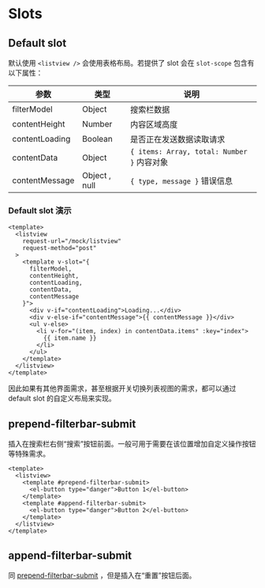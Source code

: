 # Slots

## Default slot

默认使用 `<listview />` 会使用表格布局。若提供了 slot 会在 `slot-scope` 包含有以下属性：

| 参数           | 类型          | 说明                                       |
| -------------- | ------------- | ------------------------------------------ |
| filterModel    | Object        | 搜索栏数据                                 |
| contentHeight  | Number        | 内容区域高度                               |
| contentLoading | Boolean       | 是否正在发送数据读取请求                   |
| contentData    | Object        | `{ items: Array, total: Number }` 内容对象 |
| contentMessage | Object , null | `{ type, message }` 错误信息               |

### Default slot 演示

```vue
<template>
  <listview
    request-url="/mock/listview"
    request-method="post"
  >
    <template v-slot="{
      filterModel,
      contentHeight,
      contentLoading,
      contentData,
      contentMessage
    }">
      <div v-if="contentLoading">Loading...</div>
      <div v-else-if="contentMessage">{{ contentMessage }}</div>
      <ul v-else>
        <li v-for="(item, index) in contentData.items" :key="index">
          {{ item.name }}
        </li>
      </ul>
    </template>
  </listview>
</template>
```

因此如果有其他界面需求，甚至根据开关切换列表视图的需求，都可以通过 default slot 的自定义布局来实现。

## prepend-filterbar-submit

插入在搜索栏右侧“搜索”按钮前面。一般可用于需要在该位置增加自定义操作按钮等特殊需求。

```vue
<template>
  <listview>
    <template #prepend-filterbar-submit>
      <el-button type="danger">Button 1</el-button>
    </template>
    <template #append-filterbar-submit>
      <el-button type="danger">Button 2</el-button>
    </template>
  </listview>
</template>
```

## append-filterbar-submit

同 [prepend-filterbar-submit](#prepend-filterbar-submit) ，但是插入在“重置”按钮后面。
